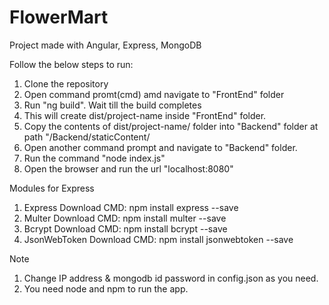 # FlowerMart
Project made with Angular, Express, MongoDB 

Follow the below steps to run:
1. Clone the repository
2. Open command promt(cmd) amd navigate to "FrontEnd" folder
3. Run "ng build". Wait till the build completes
4. This will create dist/project-name inside "FrontEnd" folder. 
5. Copy the contents of dist/project-name/ folder into "Backend" folder at path "/Backend/staticContent/
6. Open another command prompt and navigate to "Backend" folder.
7. Run the command "node index.js"
8. Open the browser and run the url "localhost:8080"

Modules for Express
1. Express Download CMD: npm install express --save
2. Multer Download CMD: npm install multer --save
3. Bcrypt Download CMD: npm install bcrypt --save
4. JsonWebToken Download CMD: npm install jsonwebtoken --save

Note
1. Change IP address & mongodb id password in config.json as you need.
2. You need node and npm to run the app.
